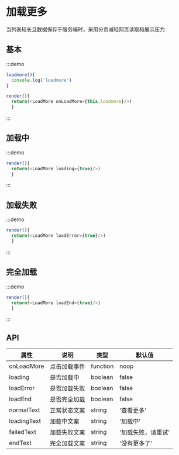# 加载更多

当列表较长且数据保存于服务端时，采用分页减轻网页读取和展示压力

## 基本

:::demo 

```js
loadmore(){
  console.log('loadmore')
}

render(){
  return(<LoadMore onLoadMore={this.loadmore}/>)
  }
```
:::

## 加载中

:::demo 

```js
render(){
  return(<LoadMore loading={true}/>)
  }
```
:::

## 加载失败

:::demo 

```js
render(){
  return(<LoadMore loadError={true}/>)
  }
```
:::

## 完全加载

:::demo 

```js
render(){
  return(<LoadMore loadEnd={true}/>)
  }
```
:::



## API
| 属性      | 说明    | 类型      |  默认值   |
|---------- |-------- |---------- |-------- |
| onLoadMore  | 点击加载事件    | function  |  noop   |
| loading  | 是否加载中    | boolean   | false   |
| loadError  | 是否加载失败    | boolean   | false   |
| loadEnd  | 是否完全加载    | boolean   | false   |
| normalText  | 正常状态文案    | string   | '查看更多'   |
| loadingText  | 加载中文案    | string   | '加载中'   |
| failedText  | 加载失败文案    | string   | '加载失败，请重试'   |
| endText  | 完全加载文案    | string   | '没有更多了'   |
